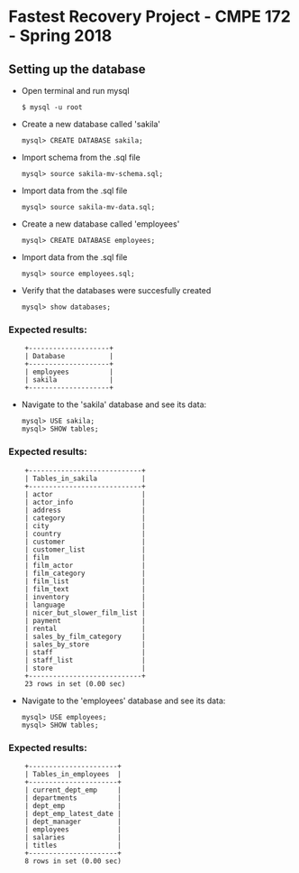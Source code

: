 # Fastest Recovery Project - CMPE 172 - Spring 2018
## Setting up the database
- Open terminal and run mysql 
    
      $ mysql -u root 
- Create a new database called 'sakila'
  
      mysql> CREATE DATABASE sakila;
- Import schema from the .sql file

      mysql> source sakila-mv-schema.sql;
- Import data from the .sql file

      mysql> source sakila-mv-data.sql;
- Create a new database called 'employees'

      mysql> CREATE DATABASE employees;
- Import data from the .sql file

      mysql> source employees.sql;
- Verify that the databases were succesfully created

      mysql> show databases;
### Expected results: 

        +--------------------+
        | Database           |
        +--------------------+
        | employees          |
        | sakila             |
        +--------------------+
- Navigate to the 'sakila' database and see its data:

      mysql> USE sakila;
      mysql> SHOW tables;
### Expected results:

        +----------------------------+
        | Tables_in_sakila           |
        +----------------------------+
        | actor                      |
        | actor_info                 |
        | address                    |
        | category                   |
        | city                       |
        | country                    |
        | customer                   |
        | customer_list              |
        | film                       |
        | film_actor                 |
        | film_category              |
        | film_list                  |
        | film_text                  |
        | inventory                  |
        | language                   |
        | nicer_but_slower_film_list |
        | payment                    |
        | rental                     |
        | sales_by_film_category     |
        | sales_by_store             |
        | staff                      |
        | staff_list                 |
        | store                      |
        +----------------------------+
        23 rows in set (0.00 sec)
- Navigate to the 'employees' database and see its data:

      mysql> USE employees;
      mysql> SHOW tables;
### Expected results:

        +----------------------+
        | Tables_in_employees  |
        +----------------------+
        | current_dept_emp     |
        | departments          |
        | dept_emp             |
        | dept_emp_latest_date |
        | dept_manager         |
        | employees            |
        | salaries             |
        | titles               |
        +----------------------+
        8 rows in set (0.00 sec)
